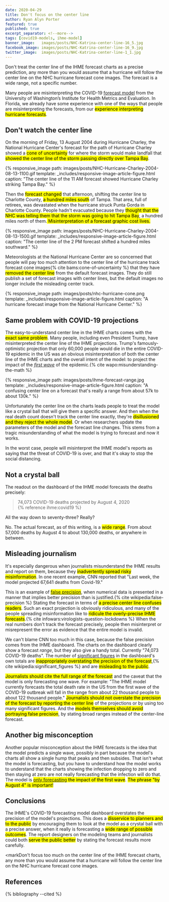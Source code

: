 ```yaml
---
date: 2020-04-29
title: Don't focus on the center line
author: Ryan Alyn Porter
featured: true
published: true
excerpt_separator: <!--more-->
tags: [covid19-models, ihme-model]
banner_image:   images/posts/NHC-Katrina-center-line-16_5.jpg
facebook_image: images/posts/NHC-Katrina-center-line-16_9.jpg
twitter_image:  images/posts/NHC-Katrina-center-line-1_1.jpg
---
```


Don't treat the center line of the IHME forecast charts as a precise prediction, any more than you would assume that a hurricane will follow the center line on the NHC hurricane forecast cone images.  The forecast is a wide range, not a specific number.

<!--more-->

Many people are misinterpreting the COVID-19 [forecast model](/ihme-model.html) from the University of Washington’s Institute for Health Metrics and Evaluation.  In Florida, we already have some experience with one of the ways that people are misinterpreting the forecasts, from our <mark>experience interpreting hurricane forecasts</mark>.

## Don't watch the center line

On the morning of Friday, 13 August 2004 during Hurricane Charley, the National Hurricane Center's forecast for the path of Hurricane Charley showed a <mark>cone of uncertainty</mark> for where the storm would make landfall that <mark>showed the center line of the storm passing directly over Tampa Bay</mark>.

{% responsive_image path: images/posts/NHC-Hurricane-Charley-2004-08-13-1100.gif
  template: _includes/responsive-image-article-figure.html
  caption: "The center line of the 11 AM forecast showed Hurricane Charley striking Tampa Bay." %}

Then the <mark>forecast changed</mark> that afternoon, shifting the center line to Charlotte County, <mark>a hundred miles south</mark> of Tampa.  That area, full of retirees, was devastated when the hurricane struck Punta Gorda in Charlotte County.  People hadn't evacuated because they <mark>thought that the NHC was telling them that the storm was going to hit Tampa Bay</mark>, a hundred miles north of them.<mark>  Misinterpretation of a forecast graphic cost lives.</mark>

{% responsive_image path: images/posts/NHC-Hurricane-Charley-2004-08-13-1500.gif
  template: _includes/responsive-image-article-figure.html
  caption: "The center line of the 2 PM forecast shifted a hundred miles southward." %}

Meteorologists at the National Hurricane Center are so concerned that people will pay too much attention to the center line of the hurricane track forecast cone images{% cite bams:cone-of-uncertainty %} that they have <mark>removed the center line</mark> from the default forecast images.  They do still publish a set of forecast images with center lines, but the default images no longer include the misleading center track.

{% responsive_image path: images/posts/nhc-hurricane-cone.png
  template: _includes/responsive-image-article-figure.html
  caption: "A hurricane forecast image from the National Hurricane Center." %}

## Same problem with COVID-19 projections

The easy-to-understand center line in the IHME charts comes with the <mark>exact same problem</mark>.  Many people, including even President Trump, have misinterpreted the center line of the IHME projections.  Trump's famously-optimistic projection that only 60,000 people would die in the entire COVID-19 epidemic in the US was an obvious misinterpretation of both the center line of the IHME charts and the overall intent of the model: to project the impact of the <a href="/2020-04-27-its-not-the-peak-its-this-peak.html"><i>first wave</i></a> of the epidemic.{% cite wapo:misunderstanding-the-math %}

{% responsive_image path: images/posts/ihme-forecast-range.jpg
  template: _includes/responsive-image-article-figure.html
  caption: "A confusing center line on a forecast that's really a range from about 57k to about 130k." %}

Unfortunately the center line on the charts leads people to treat the model like a crystal ball that will give them a specific answer.  And then when the real death count doesn't track the center line exactly, they're <mark>disillusioned and they reject the whole model</mark>.  Or when researchers update the parameters of the model and the forecast line changes.  This stems from a tragic misunderstanding of what the model is trying to forecast and now it works.

In the worst case, people will misinterpret the IHME model's reports as saying that the threat of COVID-19 is over, and that it's okay to stop the social distancing.

## Not a crystal ball

The readout on the dashboard of the IHME model forecasts the deaths precisely:

<blockquote class="blockquote">
74,073 COVID-19 deaths
projected by August 4, 2020
<footer>{% reference ihme:covid19 %}</footer>
</blockquote>

All the way down to seventy-three?  Really?

No.  The actual forecast, as of this writing, is a <mark>wide range</mark>.  From about 57,000 deaths by August 4 to about 130,000 deaths, or anywhere in between.

## Misleading journalism

It's especially dangerous when journalists misunderstand the IHME results and report on them, because they <mark>inadvertently spread risky misinformation</mark>.  In one recent example, CNN reported that "Last week, the model projected 67,641 deaths from Covid-19."

This is an example of <mark><a href="https://en.wikipedia.org/wiki/False_precision">false precision</a></mark>, when numerical data is presented in a manner that implies better precision than is justified.{% cite wikipedia:false-precision %}  Stating the forecast in terms of <mark>a precise center line confuses readers</mark>.  Such an exact projection is obviously ridiculous, and many of the people spreading misinformation like to <mark>ridicule the overly-precise IHME forecasts</mark>.{% cite infowars:virologists-question-lockdowns %}  When the real numbers don't track the forecast precisely, people then misinterpret or misrepresent the error as evidence that the entire model is invalid.

We can't blame CNN too much in this case, because the false precision comes from the IHME dashboard.  The charts on the dashboard clearly show a forecast _range_, but they also give a handy total.  Currently "74,073 COVID-19 deaths".  The number of [significant figures](https://en.wikipedia.org/wiki/Significant_figures) in the dashboard's own totals are <mark>inappropriately overstating the precision of the forecast</mark>,{% cite wikipedia:significant_figures %} and are <mark>misleading to the public</mark>.

<mark>Journalists should cite the full range of the forecast</mark> and the caveat that the model is only forecasting one wave.  For example: "The IHME model currently forecasts the total death rate in the US from the first wave of the COVID-19 outbreak will fall in the range from about 22 thousand people to about 122 thousand people."  <mark>Journalists should not overstate the precision of the forecast by reporting the center line</mark> of the projections or by using too many significant figures.  And the <mark>models themselves should avoid portraying false precision</mark>, by stating broad ranges instead of the center-line forecast.

## Another big misconception

Another popular misconception about the IHME forecasts is the idea that the model predicts a single wave, possibly in part because the model's charts all show a single hump that peaks and then subsides.  That isn't what the model is forecasting, but you have to understand how the model works to understand that the charts showing the infection dropping to zero and then staying at zero are not really forecasting that the infection will do that.  The model is <mark><a href="/2020/04/27/its-not-the-peak-its-this-peak.html">only forecasting</a> the impact of the first wave</mark>.  <mark>The phrase "by August 4" is important!</mark>

## Conclusions

The IHME's COVID-19 forecasting model dashboard overstates the precision of the model's projections.  This does a <mark>disservice to planners and to the public</mark> by encouraging them to look at the model as a crystal ball with a precise answer, when it really is forecasting a <mark>wide range of possible outcomes</mark>.  The report designers on the modeling teams and journalists could both <mark>serve the public better</mark> by stating the forecast results more carefully.

<markDon't focus too much on the center line</mark> of the IHME forecast charts, any more than you would assume that a hurricane will follow the center line on the NHC hurricane forecast cone images.

<h2>References</h2>

{% bibliography --cited %}
